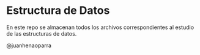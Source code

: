 # Estructura de Datos

En este repo se almacenan todos los archivos correspondientes al estudio de las estructuras de datos.

@juanhenaoparra
